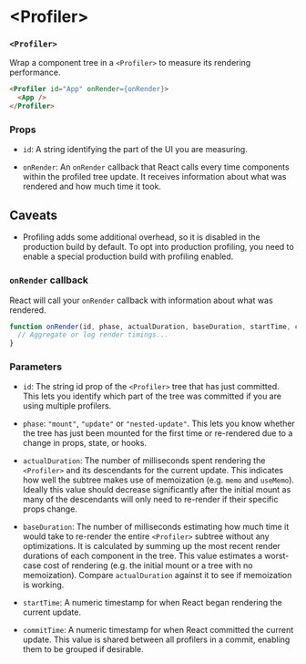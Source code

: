 # \<Profiler>

### `<Profiler>`

Wrap a component tree in a `<Profiler>` to measure its rendering performance.

``` html
<Profiler id="App" onRender={onRender}>
  <App />
</Profiler>
```

### Props

* `id`: A string identifying the part of the UI you are measuring.

* `onRender`: An `onRender` callback that React calls every time components within the profiled tree update. It receives information about what was rendered and how much time it took.

## Caveats

* Profiling adds some additional overhead, so it is disabled in the production build by default. To opt into production profiling, you need to enable a special production build with profiling enabled.

### `onRender` callback

React will call your `onRender` callback with information about what was rendered.

``` js
function onRender(id, phase, actualDuration, baseDuration, startTime, commitTime) {
  // Aggregate or log render timings...
}
```

### Parameters

* `id`: The string id prop of the `<Profiler>` tree that has just committed. This lets you identify which part of the tree was committed if you are using multiple profilers.

* `phase`: `"mount"`, `"update"` or `"nested-update"`. This lets you know whether the tree has just been mounted for the first time or re-rendered due to a change in props, state, or hooks.

* `actualDuration`: The number of milliseconds spent rendering the `<Profiler>` and its descendants for the current update. This indicates how well the subtree makes use of memoization (e.g. `memo` and `useMemo`). Ideally this value should decrease significantly after the initial mount as many of the descendants will only need to re-render if their specific props change.

* `baseDuration`: The number of milliseconds estimating how much time it would take to re-render the entire `<Profiler>` subtree without any optimizations. It is calculated by summing up the most recent render durations of each component in the tree. This value estimates a worst-case cost of rendering (e.g. the initial mount or a tree with no memoization). Compare `actualDuration` against it to see if memoization is working.

* `startTime`: A numeric timestamp for when React began rendering the current update.

* `commitTime`: A numeric timestamp for when React committed the current update. This value is shared between all profilers in a commit, enabling them to be grouped if desirable.
